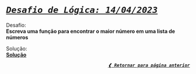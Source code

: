 [previous]: ../

# [**_`Desafio de Lógica: 14/04/2023`_**](#desafio-de-lógica-14042023)

Desafio: \
**Escreva uma função para encontrar o maior número em uma lista de números**

Solução: \
[**Solução**](./solution.rb)

<div align="right">

[**_`❰ Retornar para página anterior`_**][previous]

</div>
